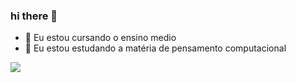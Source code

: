 ### hi there 👋

- 🔭 Eu estou cursando o ensino medio
- 🌱 Eu estou estudando a matéria de pensamento computacional

![](https://media.tenor.com/yVnsMHtfWVwAAAAC/horse-kick.gif)

